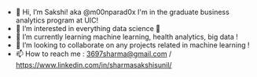 - 👋 Hi, I’m Sakshi! aka @m00nparad0x I'm in the graduate business analytics program at UIC! 
- 👀 I’m interested in everything data science 🦖
- 🌱 I’m currently learning machine learning, health analytics, big data !
- 💞️ I’m looking to collaborate on any projects related in machine learning !
- 📫 How to reach me : 3697sharma@gmail.com / https://www.linkedin.com/in/sharmasakshisunil/

